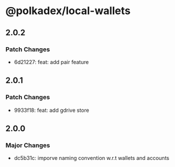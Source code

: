 # @polkadex/local-wallets

## 2.0.2

### Patch Changes

- 6d21227: feat: add pair feature

## 2.0.1

### Patch Changes

- 9933f18: feat: add gdrive store

## 2.0.0

### Major Changes

- dc5b31c: imporve naming convention w.r.t wallets and accounts
